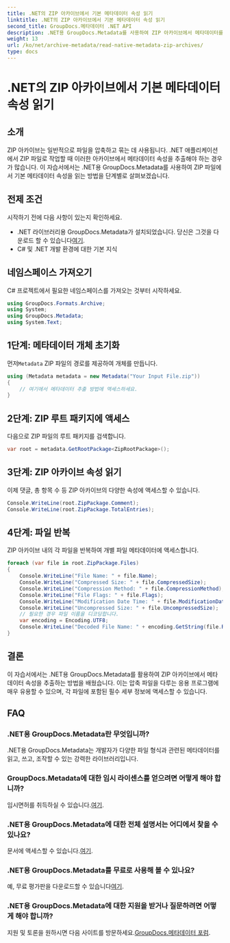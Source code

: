 ```yaml
---
title: .NET의 ZIP 아카이브에서 기본 메타데이터 속성 읽기
linktitle: .NET의 ZIP 아카이브에서 기본 메타데이터 속성 읽기
second_title: GroupDocs.메타데이터 .NET API
description: .NET용 GroupDocs.Metadata를 사용하여 ZIP 아카이브에서 메타데이터를 추출하는 방법을 알아보세요. 기본 속성을 읽는 단계별 지침을 살펴보세요.
weight: 13
url: /ko/net/archive-metadata/read-native-metadata-zip-archives/
type: docs
---
```

# .NET의 ZIP 아카이브에서 기본 메타데이터 속성 읽기

## 소개
ZIP 아카이브는 일반적으로 파일을 압축하고 묶는 데 사용됩니다. .NET 애플리케이션에서 ZIP 파일로 작업할 때 이러한 아카이브에서 메타데이터 속성을 추출해야 하는 경우가 많습니다. 이 자습서에서는 .NET용 GroupDocs.Metadata를 사용하여 ZIP 파일에서 기본 메타데이터 속성을 읽는 방법을 단계별로 살펴보겠습니다.
## 전제 조건
시작하기 전에 다음 사항이 있는지 확인하세요.
- .NET 라이브러리용 GroupDocs.Metadata가 설치되었습니다. 당신은 그것을 다운로드 할 수 있습니다[여기](https://releases.groupdocs.com/metadata/net/).
- C# 및 .NET 개발 환경에 대한 기본 지식

## 네임스페이스 가져오기
C# 프로젝트에서 필요한 네임스페이스를 가져오는 것부터 시작하세요.
```csharp
using GroupDocs.Formats.Archive;
using System;
using GroupDocs.Metadata;
using System.Text;
```
## 1단계: 메타데이터 개체 초기화
 먼저`Metadata` ZIP 파일의 경로를 제공하여 개체를 만듭니다.
```csharp
using (Metadata metadata = new Metadata("Your Input File.zip"))
{
    // 여기에서 메타데이터 추출 방법에 액세스하세요.
}
```
## 2단계: ZIP 루트 패키지에 액세스
다음으로 ZIP 파일의 루트 패키지를 검색합니다.
```csharp
var root = metadata.GetRootPackage<ZipRootPackage>();
```
## 3단계: ZIP 아카이브 속성 읽기
이제 댓글, 총 항목 수 등 ZIP 아카이브의 다양한 속성에 액세스할 수 있습니다.
```csharp
Console.WriteLine(root.ZipPackage.Comment);
Console.WriteLine(root.ZipPackage.TotalEntries);
```
## 4단계: 파일 반복
ZIP 아카이브 내의 각 파일을 반복하여 개별 파일 메타데이터에 액세스합니다.
```csharp
foreach (var file in root.ZipPackage.Files)
{
    Console.WriteLine("File Name: " + file.Name);
    Console.WriteLine("Compressed Size: " + file.CompressedSize);
    Console.WriteLine("Compression Method: " + file.CompressionMethod);
    Console.WriteLine("File Flags: " + file.Flags);
    Console.WriteLine("Modification Date Time: " + file.ModificationDateTime);
    Console.WriteLine("Uncompressed Size: " + file.UncompressedSize);
    // 필요한 경우 파일 이름을 디코딩합니다.
    var encoding = Encoding.UTF8;
    Console.WriteLine("Decoded File Name: " + encoding.GetString(file.RawName));
}
```

## 결론
이 자습서에서는 .NET용 GroupDocs.Metadata를 활용하여 ZIP 아카이브에서 메타데이터 속성을 추출하는 방법을 배웠습니다. 이는 압축 파일을 다루는 응용 프로그램에 매우 유용할 수 있으며, 각 파일에 포함된 필수 세부 정보에 액세스할 수 있습니다.

## FAQ
### .NET용 GroupDocs.Metadata란 무엇입니까?
.NET용 GroupDocs.Metadata는 개발자가 다양한 파일 형식과 관련된 메타데이터를 읽고, 쓰고, 조작할 수 있는 강력한 라이브러리입니다.
### GroupDocs.Metadata에 대한 임시 라이센스를 얻으려면 어떻게 해야 합니까?
 임시면허를 취득하실 수 있습니다.[여기](https://purchase.groupdocs.com/temporary-license/).
### .NET용 GroupDocs.Metadata에 대한 전체 설명서는 어디에서 찾을 수 있나요?
 문서에 액세스할 수 있습니다.[여기](https://tutorials.groupdocs.com/metadata/net/).
### .NET용 GroupDocs.Metadata를 무료로 사용해 볼 수 있나요?
 예, 무료 평가판을 다운로드할 수 있습니다[여기](https://releases.groupdocs.com/).
### .NET용 GroupDocs.Metadata에 대한 지원을 받거나 질문하려면 어떻게 해야 합니까?
 지원 및 토론을 원하시면 다음 사이트를 방문하세요.[GroupDocs.메타데이터 포럼](https://forum.groupdocs.com/c/metadata/14).